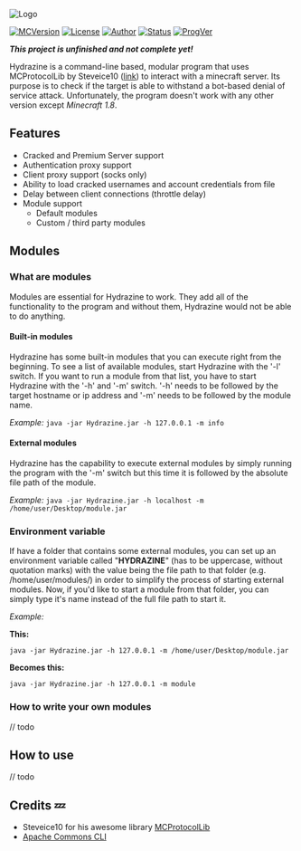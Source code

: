 ![Logo](http://i.imgur.com/mqn4TON.png)

[![MCVersion](https://img.shields.io/badge/Minecraft%20version-1.8-orange.svg)](https://minecraft.net)
[![License](https://img.shields.io/badge/License-MIT-green.svg)](https://opensource.org/licenses/mit-license.html)
[![Author](https://img.shields.io/badge/Author-xTACTIXzZ-yellow.svg)](https://github.com/xTACTIXzZ)
[![Status](https://img.shields.io/badge/Status-Alpha-red.svg)](https://alphavulture.com/wp-content/uploads/2013/12/alpha.png)
[![ProgVer](https://img.shields.io/badge/Program%20version-1.0-blue.svg)](https://github.com/xTACTIXzZ/Hydrazine)



***This project is unfinished and not complete yet!***

Hydrazine is a command-line based, modular program that uses MCProtocolLib by Steveice10 ([link](https://github.com/Steveice10/MCProtocolLib)) to interact with a minecraft server. Its purpose is to check if the target is able to withstand a bot-based denial of service attack. Unfortunately, the program doesn't work with any other version except *Minecraft 1.8*.


## Features
* Cracked and Premium Server support
* Authentication proxy support
* Client proxy support (socks only)
* Ability to load cracked usernames and account credentials from file
* Delay between client connections (throttle delay)
* Module support
  * Default modules
  * Custom / third party modules


## Modules
### What are modules
Modules are essential for Hydrazine to work. They add all of the functionality to the program and without them, Hydrazine would not be able to do anything.

#### Built-in modules
Hydrazine has some built-in modules that you can execute right from the beginning. To see a list of available modules, start Hydrazine with the '-l' switch. If you want to run a module from that list, you have to start Hydrazine with the '-h' and '-m' switch. '-h' needs to be followed by the target hostname or ip address and '-m' needs to be followed by the module name.

*Example:* ```java -jar Hydrazine.jar -h 127.0.0.1 -m info```
#### External modules
Hydrazine has the capability to execute external modules by simply running the program with the '-m' switch but this time it is followed by the absolute file path of the module.

*Example:* ```java -jar Hydrazine.jar -h localhost -m /home/user/Desktop/module.jar```

### Environment variable
If have a folder that contains some external modules, you can set up an environment variable called "**HYDRAZINE**" (has to be uppercase, without quotation marks) with the value being the file path to that folder (e.g. /home/user/modules/) in order to simplify the process of starting external modules. Now, if you'd like to start a module from that folder, you can simply type it's name instead of the full file path to start it.

*Example:*

**This:**

```java -jar Hydrazine.jar -h 127.0.0.1 -m /home/user/Desktop/module.jar```

**Becomes this:**

```java -jar Hydrazine.jar -h 127.0.0.1 -m module```

### How to write your own modules
// todo

## How to use
// todo

## Credits :zzz:

* Steveice10 for his awesome library [MCProtocolLib](https://github.com/Steveice10/MCProtocolLib)
* [Apache Commons CLI](https://commons.apache.org/proper/commons-cli/)
